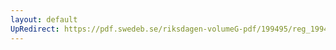 ```yaml
---
layout: default
UpRedirect: https://pdf.swedeb.se/riksdagen-volumeG-pdf/199495/reg_199495/reg_199495_0042.pdf
---
```

